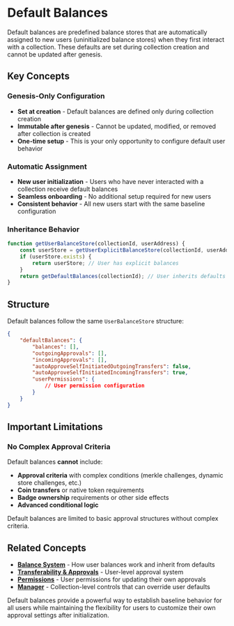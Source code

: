 # Default Balances

Default balances are predefined balance stores that are automatically assigned to new users (uninitialized balance stores) when they first interact with a collection. These defaults are set during collection creation and cannot be updated after genesis.

## Key Concepts

### Genesis-Only Configuration

-   **Set at creation** - Default balances are defined only during collection creation
-   **Immutable after genesis** - Cannot be updated, modified, or removed after collection is created
-   **One-time setup** - This is your only opportunity to configure default user behavior

### Automatic Assignment

-   **New user initialization** - Users who have never interacted with a collection receive default balances
-   **Seamless onboarding** - No additional setup required for new users
-   **Consistent behavior** - All new users start with the same baseline configuration

### Inheritance Behavior

```javascript
function getUserBalanceStore(collectionId, userAddress) {
    const userStore = getUserExplicitBalanceStore(collectionId, userAddress);
    if (userStore.exists) {
        return userStore; // User has explicit balances
    }
    return getDefaultBalances(collectionId); // User inherits defaults
}
```

## Structure

Default balances follow the same `UserBalanceStore` structure:

```json
{
    "defaultBalances": {
        "balances": [],
        "outgoingApprovals": [],
        "incomingApprovals": [],
        "autoApproveSelfInitiatedOutgoingTransfers": false,
        "autoApproveSelfInitiatedIncomingTransfers": true,
        "userPermissions": {
            // User permission configuration
        }
    }
}
```

## Important Limitations

### No Complex Approval Criteria

Default balances **cannot** include:

-   **Approval criteria** with complex conditions (merkle challenges, dynamic store challenges, etc.)
-   **Coin transfers** or native token requirements
-   **Badge ownership** requirements or other side effects
-   **Advanced conditional logic**

Default balances are limited to basic approval structures without complex criteria.

## Related Concepts

-   **[Balance System](balance-system.md)** - How user balances work and inherit from defaults
-   **[Transferability & Approvals](transferability-approvals.md)** - User-level approval system
-   **[Permissions](permissions/)** - User permissions for updating their own approvals
-   **[Manager](manager.md)** - Collection-level controls that can override user defaults

Default balances provide a powerful way to establish baseline behavior for all users while maintaining the flexibility for users to customize their own approval settings after initialization.
